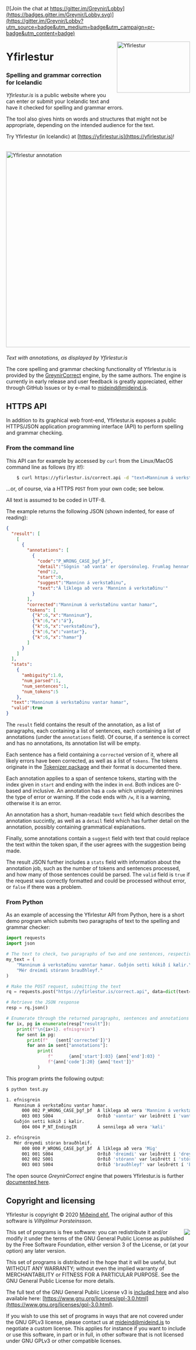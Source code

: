 [![Join the chat at https://gitter.im/Greynir/Lobby](https://badges.gitter.im/Greynir/Lobby.svg)](https://gitter.im/Greynir/Lobby?utm_source=badge&utm_medium=badge&utm_campaign=pr-badge&utm_content=badge)

<img src="static/img/yfirlestur-logo-large.png" alt="Yfirlestur" width="200" height="140"
  align="right" style="margin-left:20px; margin-bottom: 20px;">

# Yfirlestur

### Spelling and grammar correction for Icelandic

*Yfirlestur.is* is a public website where you can enter or submit your Icelandic text
and have it checked for spelling and grammar errors.

The tool also gives hints on words and structures that might not be appropriate,
depending on the intended audience for the text.

Try Yfirlestur (in Icelandic) at [https://yfirlestur.is](https://yfirlestur.is)!

<img src="static/img/yfirlestur-example-small.png" width="720" height="536"
  alt="Yfirlestur annotation" style="margin-top: 18px; margin-bottom: 6px">

*Text with annotations, as displayed by Yfirlestur.is*

The core spelling and grammar checking functionality of Yfirlestur.is is provided by the
[GreynirCorrect](https://github.com/mideind/GreynirCorrect) engine, by the same authors.
The engine is currently in early release and user feedback is greatly appreciated,
either through GitHub Issues or by e-mail to [mideind@mideind.is](mailto:mideind@mideind.is).

## HTTPS API

In addition to its graphical web front-end, Yfirlestur.is exposes a public
HTTPS/JSON application programming interface (API) to perform spelling and grammar
checking.

### From the command line

This API can for example by accessed by `curl` from the Linux/MacOS command line
as follows (try it!):

```bash
    $ curl https://yfirlestur.is/correct.api -d "text=Manninum á verkstæðinu vantar hamar"
```

...or, of course, via a HTTPS `POST` from your own code; see below.

All text is assumed to be coded in UTF-8.

The example returns the following JSON (shown indented, for ease of reading):

```json
{
  "result": [
    [
      {
        "annotations": [
          {
            "code":"P_WRONG_CASE_þgf_þf",
            "detail":"Sögnin 'að vanta' er ópersónuleg. Frumlag hennar á að vera í þolfalli í stað þágufalls.",
            "end":2,
            "start":0,
            "suggest":"Manninn á verkstæðinu",
            "text":"Á líklega að vera 'Manninn á verkstæðinu'"
          }
        ],
        "corrected":"Manninum á verkstæðinu vantar hamar",
        "tokens": [
          {"k":6,"x":"Manninum"},
          {"k":6,"x":"á"},
          {"k":6,"x":"verkstæðinu"},
          {"k":6,"x":"vantar"},
          {"k":6,"x":"hamar"}
        ]
      }
    ]
  ],
  "stats":
    {
      "ambiguity":1.0,
      "num_parsed":1,
      "num_sentences":1,
      "num_tokens":5
    },
  "text":"Manninum á verkstæðinu vantar hamar",
  "valid":true
}
```

The `result` field contains the result of the annotation, as a list of paragraphs,
each containing a list of sentences, each containing a list of annotations (under
the `annotations` field). Of course, if a sentence is correct and has no annotations,
its annotation list will be empty.

Each sentence has a field containing a `corrected` version of it, where all
likely errors have been corrected, as well as a list of `tokens`. The tokens
originate in the [Tokenizer package](https://github.com/mideind/Tokenizer)
and their format is documented there.

Each annotation applies to a span of sentence tokens, starting with the index
given in `start` and ending with the index in `end`. Both indices are 0-based
and inclusive. An annotation has a `code` which uniquely determines the type
of error or warning. If the code ends with `/w`, it is a warning, otherwise
it is an error.

An annotation has a short, human-readable `text` field which describes
the annotation succintly, as well as a `detail` field which has further detail
on the annotation, possibly containing grammatical explanations.

Finally, some annotations contain a `suggest` field with text that could
replace the text within the token span, if the user agrees with
the suggestion being made.

The result JSON further includes a `stats` field with information about
the annotation job, such as the number of tokens and sentences processed,
and how many of those sentences could be parsed. The `valid` field is
`true` if the request was correctly formatted and could be processed
without error, or `false` if there was a problem.

### From Python

As an example of accessing the Yfirlestur API from Python, here is
a short demo program which submits two paragraphs of text to the
spelling and grammar checker:

```python
import requests
import json

# The text to check, two paragraphs of two and one sentences, respectively
my_text = (
    "Manninum á verkstæðinu vanntar hamar. Guðjón setti kókið í kælir.\n"
    "Mér dreimdi stórann brauðhleyf."
)

# Make the POST request, submitting the text
rq = requests.post("https://yfirlestur.is/correct.api", data=dict(text=my_text))

# Retrieve the JSON response
resp = rq.json()

# Enumerate through the returned paragraphs, sentences and annotations
for ix, pg in enumerate(resp["result"]):
    print(f"\n{ix+1}. efnisgrein")
    for sent in pg:
        print(f"   {sent['corrected']}")
        for ann in sent["annotations"]:
            print(
                f"      {ann['start']:03} {ann['end']:03} "
                f"{ann['code']:20} {ann['text']}"
            )
```

This program prints the following output:

```bash
$ python test.py

1. efnisgrein
   Manninum á verkstæðinu vantar hamar.
      000 002 P_WRONG_CASE_þgf_þf  Á líklega að vera 'Manninn á verkstæðinu'
      003 003 S004                 Orðið 'vanntar' var leiðrétt í 'vantar'
   Guðjón setti kókið í kælir.
      004 004 P_NT_EndingIR        Á sennilega að vera 'kæli'

2. efnisgrein
   Mér dreymdi stóran brauðhleif.
      000 000 P_WRONG_CASE_þgf_þf  Á líklega að vera 'Mig'
      001 001 S004                 Orðið 'dreimdi' var leiðrétt í 'dreymdi'
      002 002 S001                 Orðið 'stórann' var leiðrétt í 'stóran'
      003 003 S004                 Orðið 'brauðhleyf' var leiðrétt í 'brauðhleif'
```

The open source *GreynirCorrect* engine that powers Yfirlestur.is
is further [documented here](https://yfirlestur.is/doc/).

## Copyright and licensing

Yfirlestur is copyright © 2020 [Miðeind ehf.](https://mideind.is)
The original author of this software is *Vilhjálmur Þorsteinsson*.

<img src="static/img/GPLv3.png" align="right" style="margin-left:20px;">

This set of programs is free software: you can redistribute it and/or modify it
under the terms of the GNU General Public License as published by the Free
Software Foundation, either version 3 of the License, or (at your option) any later
version.

This set of programs is distributed in the hope that it will be useful, but WITHOUT
ANY WARRANTY; without even the implied warranty of MERCHANTABILITY or FITNESS FOR
A PARTICULAR PURPOSE. See the GNU General Public License for more details.

The full text of the GNU General Public License v3 is
[included here](https://github.com/mideind/Yfirlestur/blob/master/LICENSE)
and also available here:
[https://www.gnu.org/licenses/gpl-3.0.html](https://www.gnu.org/licenses/gpl-3.0.html).

If you wish to use this set of programs in ways that are not covered under the
GNU GPLv3 license, please contact us at [mideind@mideind.is](mailto:mideind@mideind.is)
to negotiate a custom license. This applies for instance if you want to include or use
this software, in part or in full, in other software that is not licensed under
GNU GPLv3 or other compatible licenses.
